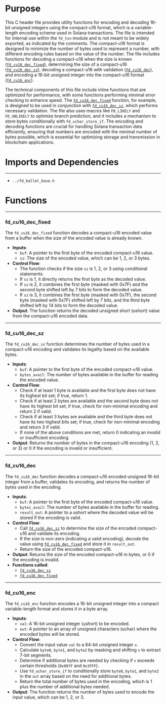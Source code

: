 # Purpose
This C header file provides utility functions for encoding and decoding 16-bit unsigned integers using the compact-u16 format, which is a variable-length encoding scheme used in Solana transactions. The file is intended for internal use within the `fd_txn` module and is not meant to be widely exported, as indicated by the comments. The compact-u16 format is designed to minimize the number of bytes used to represent a number, with different encoding rules based on the value of the number. The file includes functions for decoding a compact-u16 when the size is known ([`fd_cu16_dec_fixed`](#fd_cu16_dec_fixed)), determining the size of a compact-u16 ([`fd_cu16_dec_sz`](#fd_cu16_dec_sz)), decoding a compact-u16 with validation ([`fd_cu16_dec`](#fd_cu16_dec)), and encoding a 16-bit unsigned integer into the compact-u16 format ([`fd_cu16_enc`](#fd_cu16_enc)).

The technical components of this file include inline functions that are optimized for performance, with some functions performing minimal error checking to enhance speed. The [`fd_cu16_dec_fixed`](#fd_cu16_dec_fixed) function, for example, is designed to be used in conjunction with [`fd_cu16_dec_sz`](#fd_cu16_dec_sz), which performs necessary validation. The file also uses macros like `FD_LIKELY` and `FD_UNLIKELY` to optimize branch prediction, and it includes a mechanism to store bytes conditionally with `fd_uchar_store_if`. The encoding and decoding functions are crucial for handling Solana transaction data efficiently, ensuring that numbers are encoded with the minimal number of bytes possible, which is essential for optimizing storage and transmission in blockchain applications.
# Imports and Dependencies

---
- `../fd_ballet_base.h`


# Functions

---
### fd\_cu16\_dec\_fixed<!-- {{#callable:fd_cu16_dec_fixed}} -->
The `fd_cu16_dec_fixed` function decodes a compact-u16 encoded value from a buffer when the size of the encoded value is already known.
- **Inputs**:
    - `buf`: A pointer to the first byte of the encoded compact-u16 value.
    - `sz`: The size of the encoded value, which can be 1, 2, or 3 bytes.
- **Control Flow**:
    - The function checks if the size `sz` is 1, 2, or 3 using conditional statements.
    - If `sz` is 1, it directly returns the first byte as the decoded value.
    - If `sz` is 2, it combines the first byte (masked with 0x7F) and the second byte shifted left by 7 bits to form the decoded value.
    - If `sz` is 3, it combines the first byte (masked with 0x7F), the second byte (masked with 0x7F) shifted left by 7 bits, and the third byte shifted left by 14 bits to form the decoded value.
- **Output**: The function returns the decoded unsigned short (ushort) value from the compact-u16 encoded data.


---
### fd\_cu16\_dec\_sz<!-- {{#callable:fd_cu16_dec_sz}} -->
The `fd_cu16_dec_sz` function determines the number of bytes used in a compact-u16 encoding and validates its legality based on the available bytes.
- **Inputs**:
    - `buf`: A pointer to the first byte of the encoded compact-u16 value.
    - `bytes_avail`: The number of bytes available in the buffer for reading the encoded value.
- **Control Flow**:
    - Check if at least 1 byte is available and the first byte does not have its highest bit set; if true, return 1.
    - Check if at least 2 bytes are available and the second byte does not have its highest bit set; if true, check for non-minimal encoding and return 2 if valid.
    - Check if at least 3 bytes are available and the third byte does not have its two highest bits set; if true, check for non-minimal encoding and return 3 if valid.
    - If none of the above conditions are met, return 0 indicating an invalid or insufficient encoding.
- **Output**: Returns the number of bytes in the compact-u16 encoding (1, 2, or 3) or 0 if the encoding is invalid or insufficient.


---
### fd\_cu16\_dec<!-- {{#callable:fd_cu16_dec}} -->
The `fd_cu16_dec` function decodes a compact-u16 encoded unsigned 16-bit integer from a buffer, validates its encoding, and returns the number of bytes used in the encoding.
- **Inputs**:
    - `buf`: A pointer to the first byte of the encoded compact-u16 value.
    - `bytes_avail`: The number of bytes available in the buffer for reading.
    - `result_out`: A pointer to a ushort where the decoded value will be stored if the encoding is valid.
- **Control Flow**:
    - Call [`fd_cu16_dec_sz`](#fd_cu16_dec_sz) to determine the size of the encoded compact-u16 and validate its encoding.
    - If the size is non-zero (indicating a valid encoding), decode the value using [`fd_cu16_dec_fixed`](#fd_cu16_dec_fixed) and store it in `result_out`.
    - Return the size of the encoded compact-u16.
- **Output**: Returns the size of the encoded compact-u16 in bytes, or 0 if the encoding is invalid.
- **Functions called**:
    - [`fd_cu16_dec_sz`](#fd_cu16_dec_sz)
    - [`fd_cu16_dec_fixed`](#fd_cu16_dec_fixed)


---
### fd\_cu16\_enc<!-- {{#callable:fd_cu16_enc}} -->
The `fd_cu16_enc` function encodes a 16-bit unsigned integer into a compact variable-length format and stores it in a byte array.
- **Inputs**:
    - `val`: A 16-bit unsigned integer (ushort) to be encoded.
    - `out`: A pointer to an array of unsigned characters (uchar) where the encoded bytes will be stored.
- **Control Flow**:
    - Convert the input value `val` to a 64-bit unsigned integer `v`.
    - Calculate `byte0`, `byte1`, and `byte2` by masking and shifting `v` to extract 7-bit segments.
    - Determine if additional bytes are needed by checking if `v` exceeds certain thresholds (`0x007F` and `0x3FFF`).
    - Use `fd_uchar_store_if` to conditionally store `byte0`, `byte1`, and `byte2` in the `out` array based on the need for additional bytes.
    - Return the total number of bytes used in the encoding, which is 1 plus the number of additional bytes needed.
- **Output**: The function returns the number of bytes used to encode the input value, which can be 1, 2, or 3.


